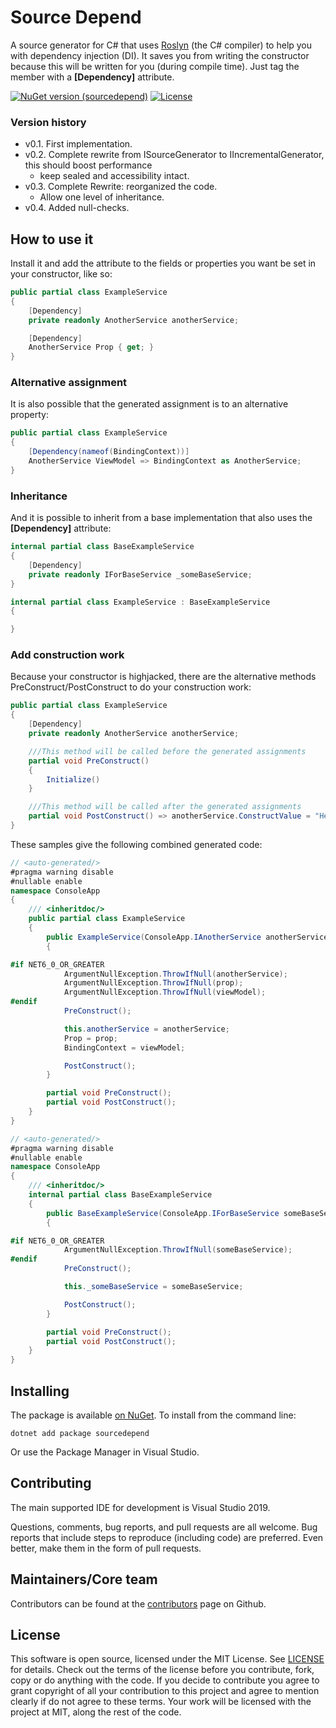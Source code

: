 # Source Depend

A source generator for C# that uses [Roslyn](https://github.com/dotnet/roslyn) (the C# compiler) to help you with dependency injection (DI). It saves you from writing the constructor because this will be written for you (during compile time). Just tag the member with a **\[Dependency\]** attribute.

[![NuGet version (sourcedepend)](https://img.shields.io/nuget/v/sourcedepend?color=blue)](https://www.nuget.org/packages/sourcedepend/)
[![License](https://img.shields.io/github/license/crwsolutions/sourcedepend.svg)](https://github.com/crwsolutions/sourcedepend/blob/master/LICENSE.txt)

### Version history

- v0.1\. First implementation.
- v0.2\. Complete rewrite from ISourceGenerator to IIncrementalGenerator, this should boost performance
    + keep sealed and accessibility intact.
- v0.3\. Complete Rewrite: reorganized the code.
    + Allow one level of inheritance. 
- v0.4\. Added null-checks.

## How to use it

Install it and add the attribute to the fields or properties you want be set in your constructor, like so:

```csharp
public partial class ExampleService
{
    [Dependency]
    private readonly AnotherService anotherService;

    [Dependency]
    AnotherService Prop { get; }
}
```

### Alternative assignment

It is also possible that the generated assignment is to an alternative property:

```csharp
public partial class ExampleService
{
    [Dependency(nameof(BindingContext))]
    AnotherService ViewModel => BindingContext as AnotherService;
}
```

### Inheritance

And it is possible to inherit from a base implementation that also uses the **\[Dependency\]** attribute:

```csharp
internal partial class BaseExampleService
{
    [Dependency]
    private readonly IForBaseService _someBaseService;
}

internal partial class ExampleService : BaseExampleService
{

}
```
### Add construction work

Because your constructor is highjacked, there are the alternative methods PreConstruct/PostConstruct to do your construction work:

```csharp
public partial class ExampleService
{
    [Dependency]
    private readonly AnotherService anotherService;

    ///This method will be called before the generated assignments
    partial void PreConstruct()
    {
        Initialize()
    }

    ///This method will be called after the generated assignments
    partial void PostConstruct() => anotherService.ConstructValue = "Hello from post-construct!";
}
```

These samples give the following combined generated code:

```csharp
// <auto-generated/>
#pragma warning disable
#nullable enable
namespace ConsoleApp
{
    /// <inheritdoc/>
    public partial class ExampleService
    {
        public ExampleService(ConsoleApp.IAnotherService anotherService, ConsoleApp.AnotherService prop, ConsoleApp.AnotherService viewModel, ConsoleApp.IForBaseService someBaseService) : base(someBaseService)
        {

#if NET6_0_OR_GREATER
            ArgumentNullException.ThrowIfNull(anotherService);
            ArgumentNullException.ThrowIfNull(prop);
            ArgumentNullException.ThrowIfNull(viewModel);
#endif
            PreConstruct();

            this.anotherService = anotherService;
            Prop = prop;
            BindingContext = viewModel;

            PostConstruct();
        }

        partial void PreConstruct();
        partial void PostConstruct();
    }
}

// <auto-generated/>
#pragma warning disable
#nullable enable
namespace ConsoleApp
{
    /// <inheritdoc/>
    internal partial class BaseExampleService
    {
        public BaseExampleService(ConsoleApp.IForBaseService someBaseService)
        {

#if NET6_0_OR_GREATER
            ArgumentNullException.ThrowIfNull(someBaseService);
#endif
            PreConstruct();

            this._someBaseService = someBaseService;

            PostConstruct();
        }

        partial void PreConstruct();
        partial void PostConstruct();
    }
}
```

## Installing

The package is available [on NuGet](https://www.nuget.org/packages/sourcedepend).
To install from the command line:

```shell
dotnet add package sourcedepend
```

Or use the Package Manager in Visual Studio.

## Contributing

The main supported IDE for development is Visual Studio 2019.

Questions, comments, bug reports, and pull requests are all welcome.
Bug reports that include steps to reproduce (including code) are
preferred. Even better, make them in the form of pull requests.

## Maintainers/Core team

Contributors can be found at the [contributors](https://github.com/crwsolutions/sourcedepend/graphs/contributors) page on Github.

## License

This software is open source, licensed under the MIT License.
See [LICENSE](https://github.com/crwsolutions/sourcedepend/blob/master/LICENSE) for details.
Check out the terms of the license before you contribute, fork, copy or do anything
with the code. If you decide to contribute you agree to grant copyright of all your contribution to this project and agree to
mention clearly if do not agree to these terms. Your work will be licensed with the project at MIT, along the rest of the code.
